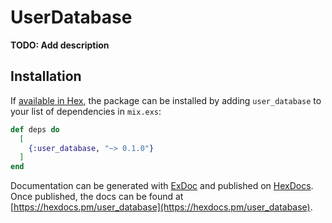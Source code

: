 # UserDatabase

**TODO: Add description**

## Installation

If [available in Hex](https://hex.pm/docs/publish), the package can be installed
by adding `user_database` to your list of dependencies in `mix.exs`:

```elixir
def deps do
  [
    {:user_database, "~> 0.1.0"}
  ]
end
```

Documentation can be generated with [ExDoc](https://github.com/elixir-lang/ex_doc)
and published on [HexDocs](https://hexdocs.pm). Once published, the docs can
be found at [https://hexdocs.pm/user_database](https://hexdocs.pm/user_database).

